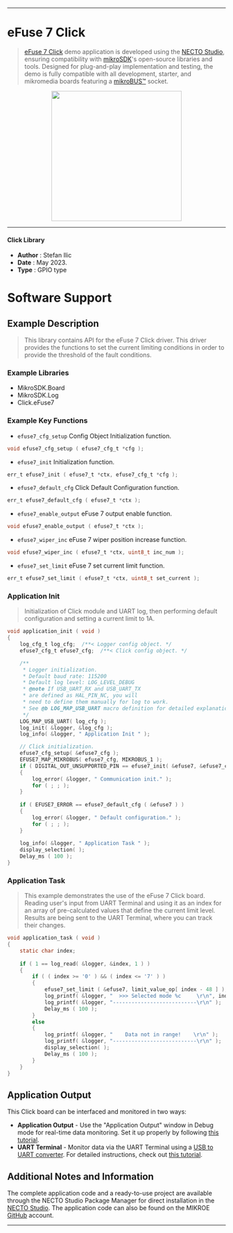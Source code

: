 
---
# eFuse 7 Click

> [eFuse 7 Click](https://www.mikroe.com/?pid_product=MIKROE-5738) demo application is developed using
the [NECTO Studio](https://www.mikroe.com/necto), ensuring compatibility with [mikroSDK](https://www.mikroe.com/mikrosdk)'s
open-source libraries and tools. Designed for plug-and-play implementation and testing, the demo is fully compatible with
all development, starter, and mikromedia boards featuring a [mikroBUS&trade;](https://www.mikroe.com/mikrobus) socket.

<p align="center">
  <img src="https://www.mikroe.com/?pid_product=MIKROE-5738&image=1" height=300px>
</p>

---

#### Click Library

- **Author**        : Stefan Ilic
- **Date**          : May 2023.
- **Type**          : GPIO type

# Software Support

## Example Description

> This library contains API for the eFuse 7 Click driver.
  This driver provides the functions to set the current limiting conditions 
  in order to provide the threshold of the fault conditions.

### Example Libraries

- MikroSDK.Board
- MikroSDK.Log
- Click.eFuse7

### Example Key Functions

- `efuse7_cfg_setup` Config Object Initialization function.
```c
void efuse7_cfg_setup ( efuse7_cfg_t *cfg );
```

- `efuse7_init` Initialization function.
```c
err_t efuse7_init ( efuse7_t *ctx, efuse7_cfg_t *cfg );
```

- `efuse7_default_cfg` Click Default Configuration function.
```c
err_t efuse7_default_cfg ( efuse7_t *ctx );
```

- `efuse7_enable_output` eFuse 7 output enable function.
```c
void efuse7_enable_output ( efuse7_t *ctx );
```

- `efuse7_wiper_inc` eFuse 7 wiper position increase function.
```c
void efuse7_wiper_inc ( efuse7_t *ctx, uint8_t inc_num );
```

- `efuse7_set_limit` eFuse 7 set current limit function.
```c
err_t efuse7_set_limit ( efuse7_t *ctx, uint8_t set_current );
```

### Application Init

> Initialization of Click module and UART log, then performing default 
  configuration and setting a current limit to 1A.

```c
void application_init ( void ) 
{
    log_cfg_t log_cfg;  /**< Logger config object. */
    efuse7_cfg_t efuse7_cfg;  /**< Click config object. */

    /** 
     * Logger initialization.
     * Default baud rate: 115200
     * Default log level: LOG_LEVEL_DEBUG
     * @note If USB_UART_RX and USB_UART_TX 
     * are defined as HAL_PIN_NC, you will 
     * need to define them manually for log to work. 
     * See @b LOG_MAP_USB_UART macro definition for detailed explanation.
     */
    LOG_MAP_USB_UART( log_cfg );
    log_init( &logger, &log_cfg );
    log_info( &logger, " Application Init " );

    // Click initialization.
    efuse7_cfg_setup( &efuse7_cfg );
    EFUSE7_MAP_MIKROBUS( efuse7_cfg, MIKROBUS_1 );
    if ( DIGITAL_OUT_UNSUPPORTED_PIN == efuse7_init( &efuse7, &efuse7_cfg ) ) 
    {
        log_error( &logger, " Communication init." );
        for ( ; ; );
    }
    
    if ( EFUSE7_ERROR == efuse7_default_cfg ( &efuse7 ) )
    {
        log_error( &logger, " Default configuration." );
        for ( ; ; );
    }
    
    log_info( &logger, " Application Task " );
    display_selection( );
    Delay_ms ( 100 );
}
```

### Application Task

> This example demonstrates the use of the eFuse 7 Click board.
  Reading user's input from UART Terminal and using it as an index 
  for an array of pre-calculated values that define the current limit level.
  Results are being sent to the UART Terminal, where you can track their changes.

```c
void application_task ( void ) 
{
    static char index;
    
    if ( 1 == log_read( &logger, &index, 1 ) ) 
    {
        if ( ( index >= '0' ) && ( index <= '7' ) ) 
        {
            efuse7_set_limit ( &efuse7, limit_value_op[ index - 48 ] );
            log_printf( &logger, "  >>> Selected mode %c     \r\n", index );
            log_printf( &logger, "---------------------------\r\n" );
            Delay_ms ( 100 );
        }
        else 
        { 
            log_printf( &logger, "    Data not in range!    \r\n" );
            log_printf( &logger, "---------------------------\r\n" );
            display_selection( );
            Delay_ms ( 100 );
        }
    }
}
```

## Application Output

This Click board can be interfaced and monitored in two ways:
- **Application Output** - Use the "Application Output" window in Debug mode for real-time data monitoring.
Set it up properly by following [this tutorial](https://www.youtube.com/watch?v=ta5yyk1Woy4).
- **UART Terminal** - Monitor data via the UART Terminal using
a [USB to UART converter](https://www.mikroe.com/click/interface/usb?interface*=uart,uart). For detailed instructions,
check out [this tutorial](https://help.mikroe.com/necto/v2/Getting%20Started/Tools/UARTTerminalTool).

## Additional Notes and Information

The complete application code and a ready-to-use project are available through the NECTO Studio Package Manager for 
direct installation in the [NECTO Studio](https://www.mikroe.com/necto). The application code can also be found on
the MIKROE [GitHub](https://github.com/MikroElektronika/mikrosdk_click_v2) account.

---
